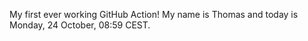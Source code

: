 My first ever working GitHub Action!
My name is Thomas and today is Monday, 24 October, 08:59 CEST. 
